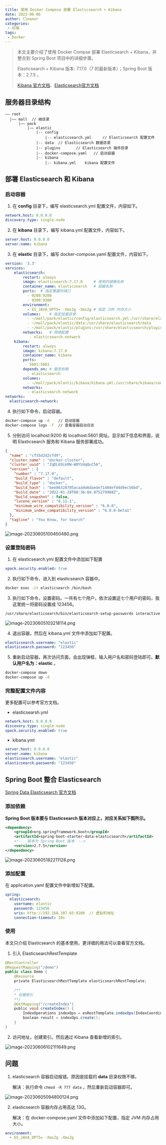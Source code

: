 ```yaml
---
title: 使用 Docker Compose 部署 Elasticsearch + Kibana
date: 2023-06-06
author: Cleaner
categories: 
 - 后端
tags: 
 - Docker
---
```



> 本文主要介绍了使用 Docker Compse 部署 Elasticsearch + Kibana，并整合到 Spring Boot 项目中的详细步骤。
>
> Elasticsearch + Kibana 版本: 7.17.0（7 的最新版本）；Spring Boot 版本：2.7.5 。
>
> [Kibana 官方文档](https://www.elastic.co/guide/cn/kibana/current/settings.html)、[Elasticsearch官方文档](https://www.elastic.co/guide/en/elasticsearch/reference/7.17/important-settings.html)

## 服务器目录结构

```
—— root
  |—— mall  // 根目录
      |—— pack 
          |—— elastic
              |-- config
                  |-- elasticsearch.yml     // Elasticsearch 配置文件
              |-- data  // Elasticsearch 数据目录
              |-- plugins       // Elasticsearch 插件目录
              |-- docker-compose.yaml   // 启动容器
              |-- kibana
                  |-- kibana.yml    kibana 配置文件
```

## 部署 Elasticsearch 和 Kibana

### 启动容器

1.  在 **config** 目录下，编写 elasticsearch.yml 配置文件，内容如下。

```yaml
network.host: 0.0.0.0
discovery.type: single-node
```

2.  在 **kibana** 目录下，编写 kibana.yml 配置文件，内容如下。

```yaml
server.host: 0.0.0.0
server.name: kibana
```

3.  在 **elastic** 目录下，编写 docker-compose.yaml 配置文件，内容如下。

```yaml
version: '3.3'
services:
    elasticsearch:
        restart: always
        image: elasticsearch:7.17.0     # 使用的镜像名称
        container_name: elasticsearch   # 容器名称
        ports:  # 指定暴露的端口
          - 9200:9200
          - 9300:9300
        environment: 
          - ES_JAVA_OPTS= -Xms2g -Xmx2g # 指定 JVM 内存大小
        volumes:    # 指定挂载目录
          - ~/mall/pack/elastic/config/elasticsearch.yml:/usr/share/elasticsearch/config/elasticsearch.yml
          - ~/mall/pack/elastic/data:/usr/share/elasticsearch/data
          - ~/mall/pack/elastic/plugins:/usr/share/elasticsearch/plugins
        networks:   # 网络配置
           - elasticsearch-network
    kibana:
        restart: always
        image: kibana:7.17.0
        container_name: kibana
        ports:
         - 5601:5601
        depends_on: # 服务依赖
          - elasticsearch
        volumes:
          - ~/mall/pack/elastic/kibana/kibana.yml:/usr/share/kibana/config/kibana.yml
        networks:
          - elasticsearch-network
networks:
  elasticsearch-network:
```

4.  执行如下命令，启动容器。

```sh
docker-compose up -d    // 启动容器
docker-compose logs -f  // 查看容器启动日志
```

5.  分别访问 localhost:9200 和 localhost:5601 网址。显示如下信息和界面，说明 Elasticsearch 服务和 Kibana 服务部署成功。

```json
{
  "name" : "cf55d2d2cfd9",
  "cluster_name" : "docker-cluster",
  "cluster_uuid" : "ZqDLEOikRW-W8YU4qQuC5A",
  "version" : {
    "number" : "7.17.0",
    "build_flavor" : "default",
    "build_type" : "docker",
    "build_hash" : "bee86328705acaa9a6daede7140defd4d9ec56bd",
    "build_date" : "2022-01-28T08:36:04.875279988Z",
    "build_snapshot" : false,
    "lucene_version" : "8.11.1",
    "minimum_wire_compatibility_version" : "6.8.0",
    "minimum_index_compatibility_version" : "6.0.0-beta1"
  },
  "tagline" : "You Know, for Search"
}
```

![image-20230605100450480.png](https://p3-juejin.byteimg.com/tos-cn-i-k3u1fbpfcp/079334d4068a4172a9fa999f34582e21~tplv-k3u1fbpfcp-zoom-1.image)

### 设置登陆密码

1.  在 elasticsearch.yml 配置文件中添加如下配置

```yaml
xpack.security.enabled: true
```

2.  执行如下命令，进入到 elasticsearch 容器中。

```sh
docker exec -it elasticsearch /bin/bash
```

3.  执行如下命令，设置密码。一共有七个用户，依次设置这七个用户的密码，我这里统一将密码设置成 123456。

```sh
/usr/share/elasticsearch/bin/elasticsearch-setup-passwords interactive
```

![image-20230605103218114.png](https://p3-juejin.byteimg.com/tos-cn-i-k3u1fbpfcp/8edf8a4cac2f4ed59edbbc8bb6659e92~tplv-k3u1fbpfcp-zoom-1.image)

4.  退出容器，然后在 kibana.yml 文件中添加如下配置。

```yaml
elasticsearch.username: "elastic"
elasticsearch.password: "123456"
```

5.  重新启动容器，再次访问页面，会出现弹框，输入用户名和密码登陆即可。**默认用户名为：elastic** 。

```sh
docker-compose down
docker-compose up -d
```

### 完整配置文件内容

更多配置可以参考官方文档。

-   elasticsearsh.yml

```yaml
network.host: 0.0.0.0
discovery.type: single-node
xpack.security.enabled: true
```

-   kibana.yml

```yaml
server.host: 0.0.0.0
server.name: kibana
elasticsearch.username: "elastic"
elasticsearch.password: "123456"
```

## Spring Boot 整合 Elasticsearch

[Spring Data Elasticsearch 官方文档](https://docs.spring.io/spring-data/elasticsearch/docs/4.4.12/reference/html/#preface)

### 添加依赖

**Spring Boot 版本要与 Elasticsearch 版本对应上，对应关系如下图所示。**

```xml
<dependency>
    <groupId>org.springframework.boot</groupId>
    <artifactId>spring-boot-starter-data-elasticsearch</artifactId>
    <!--  版本为 Spring Boot 版本  -->
    <version>2.7.5</version> 
</dependency>
```

![image-20230605182211128.png](https://s2.loli.net/2023/06/06/XqwQuK89ea2yBJg.png)

### 添加配置

在 application.yaml 配置文件中新增如下配置。

```yaml
spring:
  elasticsearch:
    username: elastic
    password: 123456
    uris: http://192.168.107.65:9200  // 虚拟机地址
    connection-timeout: 10s
```

### 使用

本文只介绍 Elasticsearch 的基本使用，更详细的用法可以查看官方文档。

1.  引入 ElasticsearchRestTemplate

```java
@RestController
@RequestMapping("/demo")
public class Demo {
    @Resource
    private ElasticsearchRestTemplate elasticsearchRestTemplate;
    
    /**
    * 创建索引
    **/
    @GetMapping("/createIndex")
    public void createIndex() {
        IndexOperations indexOps = esRestTemplate.indexOps(IndexCoordinates.of("elasticsearch"));
        boolean result = indexOps.create();
    }
}
```

2.  访问地址，创建索引。然后通过 Kibana 查看新增的索引。

![image-20230606102111649.png](https://p3-juejin.byteimg.com/tos-cn-i-k3u1fbpfcp/17bf34463e664282942a339893774b96~tplv-k3u1fbpfcp-zoom-1.image)

## 问题

1.  elasticsearch 容器启动报错。原因是挂载的 **data** 目录权限不够。

    解决：执行命令 `chmod -R 777 data` ，然后重新启动容器即可。
    
![image-20230605094800124.png](https://s2.loli.net/2023/06/05/jnJvgN16cfRLSQU.png)

2.  elasticsearch 容器内存占用高达 13G。

    解决：在 docker-compose.yaml 文件中添加如下配置，指定 JVM 内存占用大小。
    
~~~yaml
environment:
  - ES_JAVA_OPTS= -Xms2g -Xmx2g
~~~

